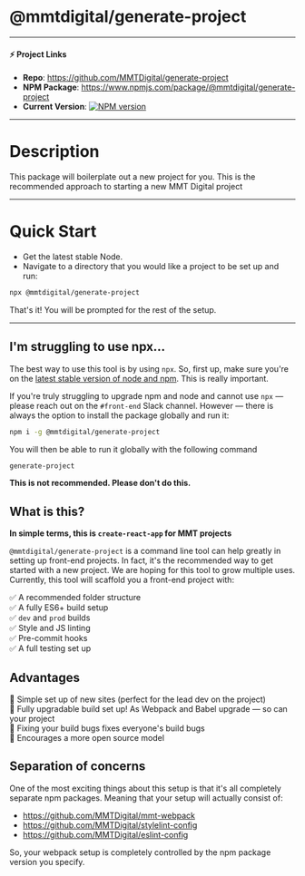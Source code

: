 # @mmtdigital/generate-project

---
#### ⚡️ Project Links ####
- **Repo**: https://github.com/MMTDigital/generate-project   
- **NPM Package**: https://www.npmjs.com/package/@mmtdigital/generate-project    
- **Current Version**:  [![NPM version][npm-image]][npm-url]
---

# Description
This package will boilerplate out a new project for you. This is the recommended approach to starting a new MMT Digital project

---
# Quick Start

- Get the latest stable Node.
- Navigate to a directory that you would like a project to be set up and run:

```bash
npx @mmtdigital/generate-project
```

That's it! You will be prompted for the rest of the setup.

---

## I'm struggling to use npx...
The best way to use this tool is by using `npx`. So, first up, make sure you're on the [latest stable version of node and npm](node-and-npm.md). This is really important.

If you're truly struggling to upgrade npm and node and cannot use `npx` — please reach out on the `#front-end` Slack channel. However — there is always the option to install the package globally and run it:

```bash
npm i -g @mmtdigital/generate-project
```

You will then be able to run it globally with the following command

```bash
generate-project
```

**This is not recommended. Please don't do this.**


## What is this?

**In simple terms, this is `create-react-app` for MMT projects**

`@mmtdigital/generate-project` is a command line tool can help greatly in setting up front-end projects. In fact, it's the recommended way to get started with a new project. We are hoping for this tool to grow multiple uses. Currently, this tool will scaffold you a front-end project with:

✅ A recommended folder structure  
✅ A fully ES6+ build setup  
✅ `dev` and `prod` builds  
✅ Style and JS linting  
✅ Pre-commit hooks  
✅ A full testing set up  

## Advantages

🎉  Simple set up of new sites (perfect for the lead dev on the project)  
🎉  Fully upgradable build set up! As Webpack and Babel upgrade — so can your project  
🎉  Fixing your build bugs fixes everyone's build bugs  
🎉  Encourages a more open source model  

## Separation of concerns

One of the most exciting things about this setup is that it's all completely separate npm packages. Meaning that your setup will actually consist of:

* https://github.com/MMTDigital/mmt-webpack
* https://github.com/MMTDigital/stylelint-config
* https://github.com/MMTDigital/eslint-config

So, your webpack setup is completely controlled by the npm package version you specify.


[npm-image]: https://img.shields.io/npm/v/@mmtdigital/generate-project.svg?style=flat-square
[npm-url]: https://www.npmjs.com/package/@mmtdigital/generate-project
